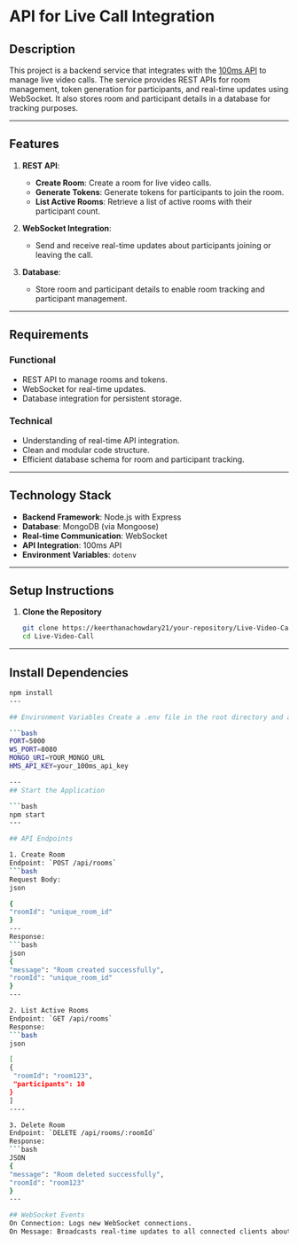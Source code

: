 # API for Live Call Integration

## Description
This project is a backend service that integrates with the [100ms API](https://www.100ms.live/docs) to manage live video calls. The service provides REST APIs for room management, token generation for participants, and real-time updates using WebSocket. It also stores room and participant details in a database for tracking purposes.

---

## Features
1. **REST API**:
   - **Create Room**: Create a room for live video calls.
   - **Generate Tokens**: Generate tokens for participants to join the room.
   - **List Active Rooms**: Retrieve a list of active rooms with their participant count.

2. **WebSocket Integration**:
   - Send and receive real-time updates about participants joining or leaving the call.

3. **Database**:
   - Store room and participant details to enable room tracking and participant management.

---

## Requirements
### Functional
- REST API to manage rooms and tokens.
- WebSocket for real-time updates.
- Database integration for persistent storage.

### Technical
- Understanding of real-time API integration.
- Clean and modular code structure.
- Efficient database schema for room and participant tracking.

---

## Technology Stack
- **Backend Framework**: Node.js with Express
- **Database**: MongoDB (via Mongoose)
- **Real-time Communication**: WebSocket
- **API Integration**: 100ms API
- **Environment Variables**: `dotenv`

---

## Setup Instructions

1. **Clone the Repository**
   ```bash
   git clone https://keerthanachowdary21/your-repository/Live-Video-Call.git
   cd Live-Video-Call
---

## Install Dependencies
   ```bash
   npm install
---

## Environment Variables Create a .env file in the root directory and add the following:

   ```bash
PORT=5000
WS_PORT=8080
MONGO_URI=YOUR_MONGO_URL
HMS_API_KEY=your_100ms_api_key

---
## Start the Application

   ```bash
npm start
---

## API Endpoints

1. Create Room
Endpoint: `POST /api/rooms`
```bash
Request Body:
json

{
  "roomId": "unique_room_id"
}
---
Response:
```bash
json
{
  "message": "Room created successfully",
  "roomId": "unique_room_id"
}
---

2. List Active Rooms
Endpoint: `GET /api/rooms`
Response:
```bash
json

[
  {
    "roomId": "room123",
    "participants": 10
  }
]
----

3. Delete Room
Endpoint: `DELETE /api/rooms/:roomId`
Response:
```bash
JSON
{
  "message": "Room deleted successfully",
  "roomId": "room123"
}
---

## WebSocket Events
On Connection: Logs new WebSocket connections.
On Message: Broadcasts real-time updates to all connected clients about participant changes.

